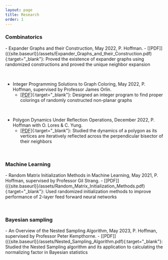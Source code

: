 ```yaml
---
layout: page
title: Research
order: 1
---
```

<h3>Combinatorics</h3>
- Expander Graphs and their Construction, May 2022, P. Hoffman. 
  - [[PDF]]({{site.baseurl}}/assets/Expander_Graphs_and_their_Construction.pdf){:target="_blank"}: Proved the existence of expander graphs using randomized constructions and proved the unique neighbor expansion

 &nbsp;

- Integer Programming Solutions to Graph Coloring, May 2022, P. Hoffman, supervised by Professor James Orlin.
  - [[PDF]]({{site.baseurl}}/assets/IP_approach_to_coloring_non_planar_graphs.pdf){:target="_blank"}: Designed an integer program to find proper colorings of randomly constructed non-planar graphs

 &nbsp;

- Polygon Dynamics Under Reflection Operations, December 2022, P. Hoffman with O. Lores & C. Yung.
  - [[PDF]]({{site.baseurl}}/assets/Final__Polygon_Dynamics-2.pdf){:target="_blank"}: Studied the dynamics of a polygon as its vertices are iteratively reflected across the perpendicular bisector of their neighbors

 &nbsp;

<h3>Machine Learning</h3>
- Random Matrix Initialization Methods in Machine Learning, May 2021, P. Hoffman,
supervised by Professor Gil Strang. 
  - [[PDF]]({{site.baseurl}}/assets/Random_Matrix_Initialization_Methods.pdf){:target="_blank"}: Used randomized initialization methods to improve performance of 2-layer feed forward neural networks

 &nbsp;

<h3>Bayesian sampling</h3>
- An Overview of the Nested Sampling Algorithm, May 2023, P. Hoffman, supervised by
Professor Peter Kempthorne. 
  -  [[PDF]]({{site.baseurl}}/assets/Nested_Sampling_Algorithm.pdf){:target="_blank"}: Studied the Nested Sampling algorithm and its application to calculating the normalizing factor in Bayesian statistics
